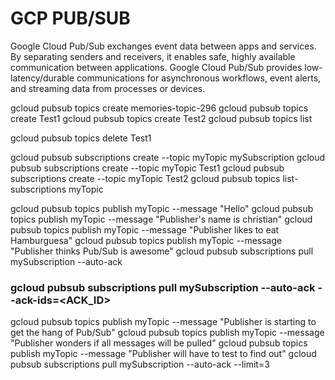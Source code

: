 # GCP PUB/SUB 
Google Cloud Pub/Sub exchanges event data between apps and services. By separating senders and receivers, it enables safe, highly available communication between applications. Google Cloud Pub/Sub provides low-latency/durable communications for asynchronous workflows, event alerts, and streaming data from processes or devices.

gcloud pubsub topics create memories-topic-296
gcloud pubsub topics create Test1
gcloud pubsub topics create Test2
gcloud pubsub topics list

gcloud pubsub topics delete Test1

gcloud  pubsub subscriptions create --topic myTopic mySubscription
gcloud  pubsub subscriptions create --topic myTopic Test1
gcloud  pubsub subscriptions create --topic myTopic Test2
gcloud pubsub topics list-subscriptions myTopic

gcloud pubsub topics publish myTopic --message "Hello"
gcloud pubsub topics publish myTopic --message "Publisher's name is christian"
gcloud pubsub topics publish myTopic --message "Publisher likes to eat Hamburguesa"
gcloud pubsub topics publish myTopic --message "Publisher thinks Pub/Sub is awesome"
gcloud pubsub subscriptions pull mySubscription --auto-ack

### gcloud pubsub subscriptions pull mySubscription --auto-ack --ack-ids=<ACK_ID>
gcloud pubsub topics publish myTopic --message "Publisher is starting to get the hang of Pub/Sub"
gcloud pubsub topics publish myTopic --message "Publisher wonders if all messages will be pulled"
gcloud pubsub topics publish myTopic --message "Publisher will have to test to find out"
gcloud pubsub subscriptions pull mySubscription --auto-ack --limit=3